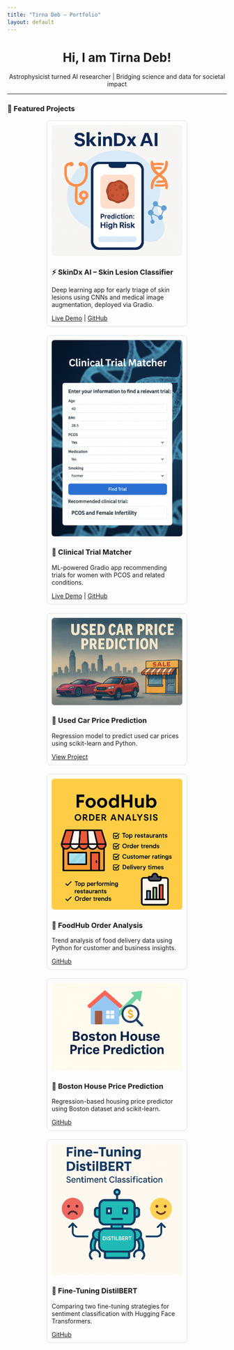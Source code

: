 ```yaml
---
title: "Tirna Deb – Portfolio"
layout: default
---
```


<div style="text-align: center;">
  <h1>Hi, I am Tirna Deb! </h1>
  <p>Astrophysicist turned AI researcher | Bridging science and data for societal impact</p>
</div>

<hr>

### 🧠 Featured Projects

<div style="display: flex; flex-wrap: wrap; gap: 20px; justify-content: center;">

<div class="project-card" style="width: 300px; border: 1px solid #e0e0e0; border-radius: 8px; padding: 10px;">
    <img src="/assets/skindx_ai_project.jpg" alt="SkinDx AI Project" style="width:100%; border-radius: 6px;">
    <h3>⚡ SkinDx AI – Skin Lesion Classifier</h3>
    <p>Deep learning app for early triage of skin lesions using CNNs and medical image augmentation, deployed via Gradio.</p>
      <a href="https://huggingface.co/spaces/tirnadebphd/SkinDx-App" target="_blank">Live Demo</a> |
    <a href="https://github.com/drtirnadeb/skindx-ai-lesion-classifier" target="_blank">GitHub</a>
</div>


  <div class="project-card" style="width: 300px; border: 1px solid #e0e0e0; border-radius: 8px; padding: 10px;">
    <img src="/assets/Clinical_trial_matcher.jpg" alt="Clinical Trial Matcher" style="width:100%; border-radius: 6px;">
    <h3>🧬 Clinical Trial Matcher</h3>
    <p>ML-powered Gradio app recommending trials for women with PCOS and related conditions.</p>
    <a href="https://huggingface.co/spaces/tirnadebphd/clinical-trial-matcher" target="_blank">Live Demo</a> |
    <a href="https://github.com/drtirnadeb/clinical-trial-matcher" target="_blank">GitHub</a>
  </div>
  

   <div class="project-card" style="width: 300px; border: 1px solid #e0e0e0; border-radius: 8px; padding: 10px;">
    <img src="/assets/used_car_prediction.jpg" alt="Car Price Project" style="width:100%; border-radius: 6px;">
    <h3>🚗 Used Car Price Prediction</h3>
    <p>Regression model to predict used car prices using scikit-learn and Python.</p>
    <a href="https://github.com/drtirnadeb/Used_cars_price_prediction" target="_blank">View Project</a>
  </div>
  

  <div class="project-card" style="width: 300px; border: 1px solid #e0e0e0; border-radius: 8px; padding: 10px;">
    <img src="/assets/foodhub_order_analysis.jpg" alt="FoodHub Order Analysis" style="width:100%; border-radius: 6px;">
    <h3>🍔 FoodHub Order Analysis</h3>
    <p>Trend analysis of food delivery data using Python for customer and business insights.</p>
    <a href="https://github.com/drtirnadeb/FoodHub_data_analysis" target="_blank">GitHub</a>
  </div>

  <div class="project-card" style="width: 300px; border: 1px solid #e0e0e0; border-radius: 8px; padding: 10px;">
    <img src="/assets/boston_housing_price.jpg" alt="Boston House Price" style="width:100%; border-radius: 6px;">
    <h3>🏡 Boston House Price Prediction</h3>
    <p>Regression-based housing price predictor using Boston dataset and scikit-learn.</p>
     <a href="https://github.com/drtirnadeb/Boston_housing_price_prediction" target="_blank">GitHub</a>
  </div>

  <div class="project-card" style="width: 300px; border: 1px solid #e0e0e0; border-radius: 8px; padding: 10px;">
    <img src="/assets/llm_fine_tuning.jpg" alt="DistilBERT" style="width:100%; border-radius: 6px;">
    <h3>🤖 Fine-Tuning DistilBERT</h3>
    <p>Comparing two fine-tuning strategies for sentiment classification with Hugging Face Transformers.</p>
   <a href="https://github.com/drtirnadeb/llm-finetuning-comparison" target="_blank">GitHub</a>
  </div>


</div>

